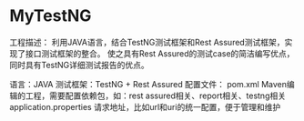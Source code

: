 # MyTestNG
工程描述：
利用JAVA语言，结合TestNG测试框架和Rest Assured测试框架，实现了接口测试框架的整合。
使之具有Rest Assured的测试case的简洁编写优点，
同时具有TestNG详细测试报告的优点。

语言：JAVA
测试框架：TestNG + Rest Assured
配置文件：
pom.xml
  Maven编辑的工程，需要配置依赖包，如：rest assured相关、report相关、testng相关
application.properties
  请求地址，比如url和uri的统一配置，便于管理和维护
